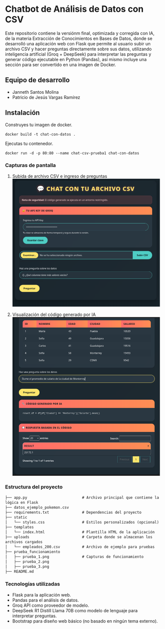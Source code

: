 # Chatbot de Análisis de Datos con CSV

Este repositorio contiene la versiónm final, optimizada y corregida con IA, de la materia Extracción de Conocimientos en Bases de Datos, donde se desarrolló una aplicación web con Flask que permite al usuario subir un archivo CSV y hacer preguntas directamente sobre sus datos, utilizando inteligencia artificial (Groq + DeepSeek) para interpretar las preguntas y generar código ejecutable en Python (Pandas), así mismo incluye una sección para ser convertido en una imagen de Docker.

## Equipo de desarrollo

* Janneth Santos Molina
* Patricio de Jesús Vargas Ramírez

## Instalación

Construyes tu imagen de docker.

 ```
 docker build -t chat-con-datos .
 ```

Ejecutas tu contenedor.
```
docker run -d -p 80:80 --name chat-csv-prueba1 chat-con-datos
```
### Capturas de pantalla

1. Subida de archivo CSV e ingreso de preguntas
![Inicio](./prueba_funcionamiento/prueba1.png)

2. Visualización del código generado por IA
![Respuesta](./prueba_funcionamiento/prueba2.png)

### Estructura del proyecto

```
├── app.py                         # Archivo principal que contiene la lógica en Flask
├── datos_ejemplo_pokemon.csv
├── requirements.txt               # Dependencias del proyecto
├── static
│   └── styles.css                 # Estilos personalizados (opcional)
├── templates
│   └── index.html                 # Plantilla HTML de la aplicación
├── uploads                        # Carpeta donde se almacenan los archivos cargados
│   └── empleados_200.csv          # Archivo de ejemplo para pruebas
├── prueba_funcionamiento
│   ├── prueba_1.png               # Capturas de funcionamiento
│   ├── prueba_2.png
│   ├── prueba_3.png
├── README.md
```

### Tecnologías utilizadas

* Flask para la aplicación web.
* Pandas para el análisis de datos.
* Groq API como proveedor de modelo.
* DeepSeek R1 Distill Llama 70B como modelo de lenguaje para interpretar preguntas.
* Bootstrap para diseño web básico (no basado en ningún tema externo).

